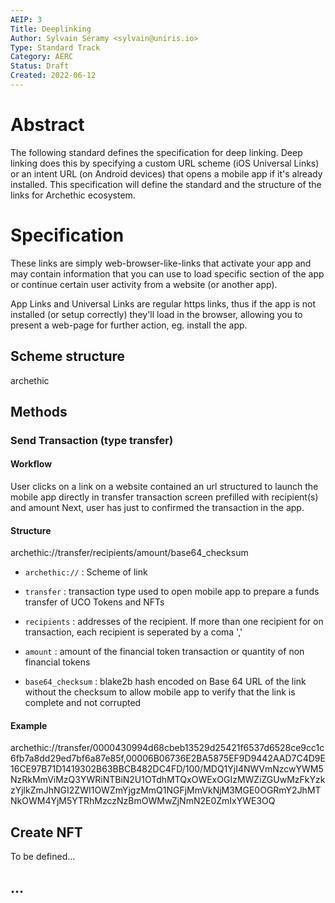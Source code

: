 ```yaml
---
AEIP: 3
Title: Deeplinking
Author: Sylvain Séramy <sylvain@uniris.io>
Type: Standard Track
Category: AERC
Status: Draft
Created: 2022-06-12
---
```


# Abstract

The following standard defines the specification for deep linking.
Deep linking does this by specifying a custom URL scheme (iOS Universal Links) or an intent URL (on Android devices) that opens a mobile app if it's already installed. 
This specification will define the standard and the structure of the links for Archethic ecosystem.

# Specification

These links are simply web-browser-like-links that activate your app and may contain information that you can use to load specific section of the app or continue certain user activity from a website (or another app).

App Links and Universal Links are regular https links, thus if the app is not installed (or setup correctly) they'll load in the browser, allowing you to present a web-page for further action, eg. install the app.

## Scheme structure

archethic

## Methods

### Send Transaction (type transfer)

#### Workflow

User clicks on a link on a website contained an url structured to launch the mobile app directly in transfer transaction screen prefilled with recipient(s) and amount
Next, user has just to confirmed the transaction in the app.

#### Structure 

archethic://transfer/recipients/amount/base64_checksum

- `archethic://` : Scheme of link

- `transfer` : transaction type used to open mobile app to prepare a funds transfer of UCO Tokens and NFTs

- `recipients` : addresses of the recipient. If more than one recipient for on transaction, each recipient is seperated by a coma ','

- `amount` : amount of the financial token transaction or quantity of non financial tokens

- `base64_checksum` : blake2b hash encoded on Base 64 URL of the link without the checksum to allow mobile app to verify that the link is complete and not corrupted 

#### Example

archethic://transfer/0000430994d68cbeb13529d25421f6537d6528ce9cc1c6fb7a8dd29ed7bf6a87e85f,00006B06736E2BA5875EF9D9442AAD7C4D9E16CE97B71D1419302B63BBCB482DC4FD/100/MDQ1YjI4NWVmNzcwYWM5NzRkMmViMzQ3YWRiNTBiN2U1OTdhMTQxOWExOGIzMWZiZGUwMzFkYzkzYjlkZmJhNGI2ZWI1OWZmYjgzMmQ1NGFjMmVkNjM3MGE0OGRmY2JhMTNkOWM4YjM5YTRhMzczNzBmOWMwZjNmN2E0ZmIxYWE3OQ

## Create NFT

To be defined...

## ...


